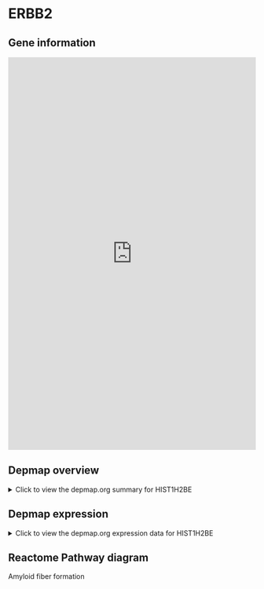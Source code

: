 <h1>ERBB2</h1>

<h2>Gene information</h2>
<iframe src="https://depmap.org/portal/gene/HIST1H2BE?tab=about" style="border:none;width:100%;height:800px"></iframe>

<h2>Depmap overview</h2>
<details>
  <summary>Click to view the depmap.org summary for HIST1H2BE</summary>
  <iframe src="https://depmap.org/portal/gene/HIST1H2BE?tab=overview" style="border:none;width:100%;height:800px"></iframe>
</details>

<h2>Depmap expression</h2>
<details>
  <summary>Click to view the depmap.org expression data for HIST1H2BE</summary>
  <iframe src="https://depmap.org/portal/gene/HIST1H2BE?tab=characterization" style="border:none;width:100%;height:800px"></iframe>
</details>



<h2>Reactome Pathway diagram</h2>
Amyloid fiber formation
<div id="diagramHolder"></div>

<script>
    //Creating the Reactome Diagram widget
    //Take into account a proxy needs to be set up in your server side pointing to www.reactome.org
    function onReactomeDiagramReady(){  //This function is automatically called when the widget code is ready to be used
        var diagram = Reactome.Diagram.create({
            "placeHolder" : "diagramHolder",
            "width" : 900,
            "height" : 500
        });

        //Initialising it to the "Hemostasis" pathway
        diagram.loadDiagram("R-HSA-977225");

        //Adding different listeners

        diagram.onDiagramLoaded(function (loaded) {
            console.info("Loaded ", loaded);
            diagram.flagItems("BAD");
	    diagram.flagItems("Q92934");
            if (loaded == "R-HSA-977225") diagram.selectItem("R-HSA-977225");
        });

     }
</script>



